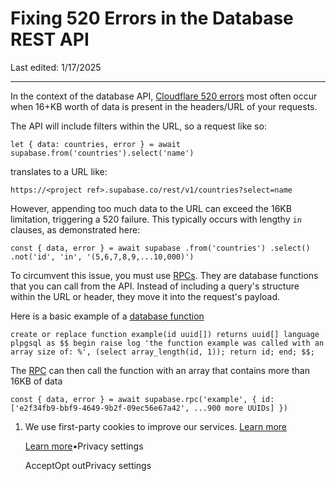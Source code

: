 # Fixing 520 Errors in the Database REST API

Last edited: 1/17/2025

* * *

In the context of the database API, [Cloudflare 520 errors](https://developers.cloudflare.com/support/troubleshooting/cloudflare-errors/troubleshooting-cloudflare-5xx-errors/#error-520-web-server-returns-an-unknown-error) most often occur when 16+KB worth of data is present in the headers/URL of your requests.

The API will include filters within the URL, so a request like so:

`
let { data: countries, error } = await supabase.from('countries').select('name')
`

translates to a URL like:

`
https://<project ref>.supabase.co/rest/v1/countries?select=name
`

However, appending too much data to the URL can exceed the 16KB limitation, triggering a 520 failure. This typically occurs with lengthy `in` clauses, as demonstrated here:

`
const { data, error } = await supabase
.from('countries')
.select()
.not('id', 'in', '(5,6,7,8,9,...10,000)')
`

To circumvent this issue, you must use [RPCs](https://supabase.com/docs/reference/javascript/explain?queryGroups=example&example=call-a-postgres-function-with-arguments). They are database functions that you can call from the API. Instead of including a query's structure within the URL or header, they move it into the request's payload.

Here is a basic example of a [database function](https://supabase.com/docs/guides/database/functions)

`
create or replace function example(id uuid[])
returns uuid[]
language plpgsql
as $$
begin
raise log 'the function example was called with an array size of: %', (select array_length(id, 1));
return id;
end;
$$;
`

The [RPC](https://supabase.com/docs/reference/javascript/explain?queryGroups=example&example=call-a-postgres-function-with-arguments) can then call the function with an array that contains more than 16KB of data

`
const { data, error } = await supabase.rpc('example', { id: ['e2f34fb9-bbf9-4649-9b2f-09ec56e67a42', ...900 more UUIDs] })
`

1. We use first-party cookies to improve our services. [Learn more](https://supabase.com/privacy#8-cookies-and-similar-technologies-used-on-our-european-services)



   [Learn more](https://supabase.com/privacy#8-cookies-and-similar-technologies-used-on-our-european-services)•Privacy settings





   AcceptOpt outPrivacy settings
